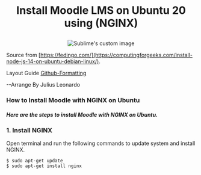 <h1><p align="center">
Install Moodle LMS on Ubuntu 20 using (NGINX)
</p></h1>

<p align="center">
  <img src="https://moodle.org/theme/image.php/moodleorg/theme_moodleorg/1642682278/moodle_logo_small" alt="Sublime's custom image"/>
</p>

Source from [https://fedingo.com/](https://computingforgeeks.com/install-node-js-14-on-ubuntu-debian-linux/).

Layout Guide [Github-Formatting](https://docs.github.com/en/get-started/writing-on-github/getting-started-with-writing-and-formatting-on-github/basic-writing-and-formatting-syntax)

--Arrange By Julius Leonardo


<h3><p align="left">
How to Install Moodle with NGINX on Ubuntu <br>
</p></h3>

<h5><p>
Here are the steps to install Moodle with NGINX on Ubuntu.
</p><h5>

### 1. Install NGINX
Open terminal and run the following commands to update system and install NGINX.

```
$ sudo apt-get update
$ sudo apt-get install nginx
```
